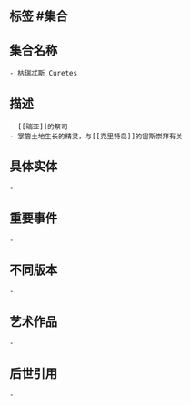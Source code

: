## 标签  #集合
## 集合名称
	- 枯瑞忒斯 Curetes
## 描述
	- [[瑞亚]]的祭司
	- 掌管土地生长的精灵，与[[克里特岛]]的宙斯崇拜有关
## 具体实体
	-
## 重要事件
	-
## 不同版本
	-
## 艺术作品
	-
## 后世引用
	-
